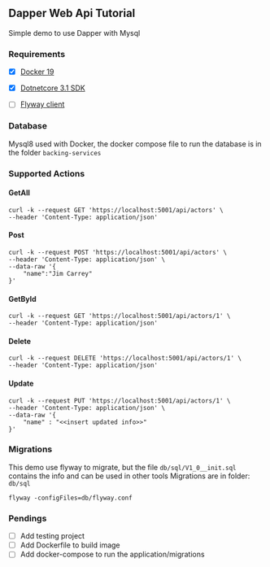 
## Dapper Web Api Tutorial
Simple demo to use Dapper with Mysql

### Requirements
- [x] <a target="_blank" href="https://docs.docker.com/engine/install/">Docker 19</a>
- [x] <a target="_blank" href="https://dotnet.microsoft.com/download">Dotnetcore 3.1 SDK</a>

- [ ] <a href="https://flywaydb.org/documentation/usage/commandline/">Flyway client</a>

### Database
Mysql8 used with Docker, the docker compose file  to run  the database is in the folder `backing-services`

### Supported Actions

#### GetAll
```
curl -k --request GET 'https://localhost:5001/api/actors' \
--header 'Content-Type: application/json'
```
#### Post
```
curl -k --request POST 'https://localhost:5001/api/actors' \
--header 'Content-Type: application/json' \
--data-raw '{
    "name":"Jim Carrey"
}'
```
#### GetById
```
curl -k --request GET 'https://localhost:5001/api/actors/1' \
--header 'Content-Type: application/json'
```

####  Delete 
```
curl -k --request DELETE 'https://localhost:5001/api/actors/1' \
--header 'Content-Type: application/json'
```

#### Update
```
curl -k --request PUT 'https://localhost:5001/api/actors/1' \
--header 'Content-Type: application/json' \
--data-raw '{
    "name" : "<<insert updated info>>"
}'
```

### Migrations 
This demo use flyway to migrate, but the file `db/sql/V1_0__init.sql` contains the info and can be used in other tools
Migrations are in folder: `db/sql`
```
flyway -configFiles=db/flyway.conf
```


### Pendings

- [ ] Add testing project
- [ ] Add Dockerfile to build image
- [ ] Add docker-compose to run the application/migrations